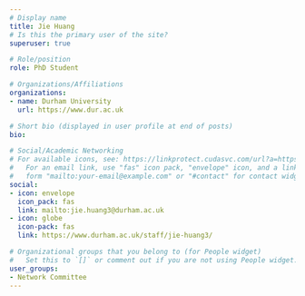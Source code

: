 ```yaml
---
# Display name
title: Jie Huang
# Is this the primary user of the site?
superuser: true

# Role/position
role: PhD Student

# Organizations/Affiliations
organizations:
- name: Durham University
  url: https://www.dur.ac.uk

# Short bio (displayed in user profile at end of posts)
bio: 

# Social/Academic Networking
# For available icons, see: https://linkprotect.cudasvc.com/url?a=https%3a%2f%2fsourcethemes.com%2facademic%2fdocs%2fpage-builder%2f%23icons&c=E,1,03Q55I8O6D-V-MsaI5i3Th7UvGHpRVj6l4dANOBXiQaBRckWF-Uxi40d1B8mh5T88rS8FWL6R2UVO5-e4mDAmzVU5C2FJcU0kEkb6Qi2tyc,&typo=1
#   For an email link, use "fas" icon pack, "envelope" icon, and a link in the
#   form "mailto:your-email@example.com" or "#contact" for contact widget.
social:
- icon: envelope
  icon_pack: fas
  link: mailto:jie.huang3@durham.ac.uk
- icon: globe
  icon-pack: fas
  link: https://www.durham.ac.uk/staff/jie-huang3/

# Organizational groups that you belong to (for People widget)
#   Set this to `[]` or comment out if you are not using People widget.
user_groups:
- Network Committee
---
```

